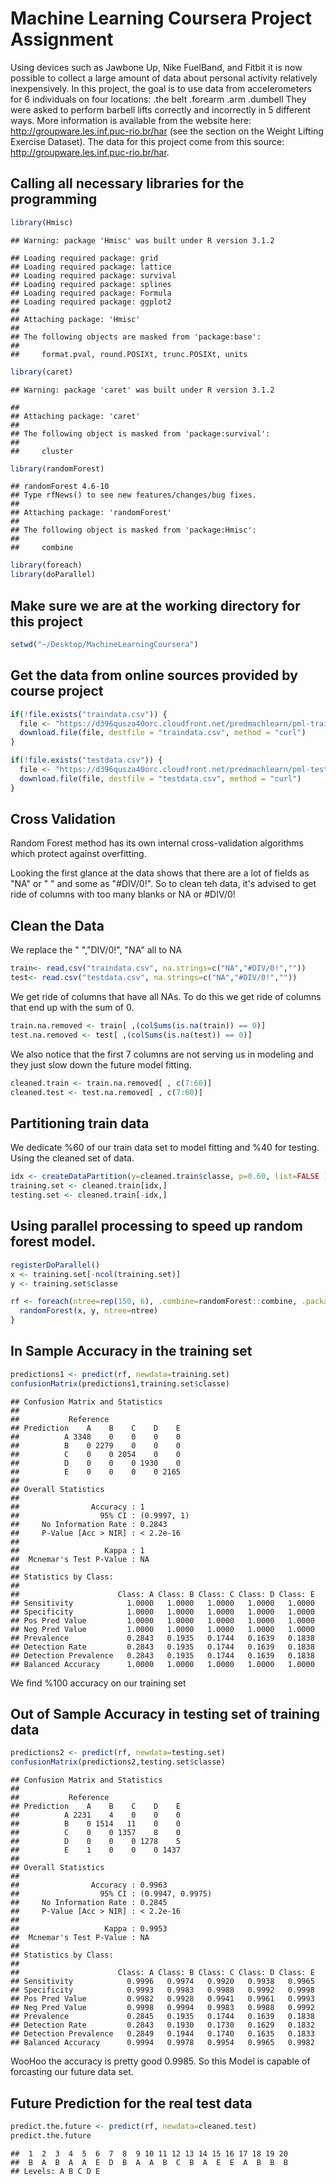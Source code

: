 # Machine Learning Coursera Project Assignment
Using devices such as Jawbone Up, Nike FuelBand, and Fitbit it is now possible to collect a large amount of data about personal activity relatively inexpensively. In this project, the goal is to use data from accelerometers for 6 individuals on four locations:
.the belt   .forearm   .arm    .dumbell 
They were asked to perform barbell lifts correctly and incorrectly in 5 different ways. More information is available from the website here: 
http://groupware.les.inf.puc-rio.br/har (see the section on the Weight Lifting Exercise Dataset). 
The data for this project come from this source: 
http://groupware.les.inf.puc-rio.br/har. 

## Calling all necessary libraries for the programming 

```r
library(Hmisc)
```

```
## Warning: package 'Hmisc' was built under R version 3.1.2
```

```
## Loading required package: grid
## Loading required package: lattice
## Loading required package: survival
## Loading required package: splines
## Loading required package: Formula
## Loading required package: ggplot2
## 
## Attaching package: 'Hmisc'
## 
## The following objects are masked from 'package:base':
## 
##     format.pval, round.POSIXt, trunc.POSIXt, units
```

```r
library(caret)
```

```
## Warning: package 'caret' was built under R version 3.1.2
```

```
## 
## Attaching package: 'caret'
## 
## The following object is masked from 'package:survival':
## 
##     cluster
```

```r
library(randomForest)
```

```
## randomForest 4.6-10
## Type rfNews() to see new features/changes/bug fixes.
## 
## Attaching package: 'randomForest'
## 
## The following object is masked from 'package:Hmisc':
## 
##     combine
```

```r
library(foreach)
library(doParallel)
```

## Make sure we are at the working directory for this project

```r
setwd("~/Desktop/MachineLearningCoursera")
```
## Get the data from online sources provided by course project


```r
if(!file.exists("traindata.csv")) {
  file <- "https://d396qusza40orc.cloudfront.net/predmachlearn/pml-training.csv"
  download.file(file, destfile = "traindata.csv", method = "curl")
}

if(!file.exists("testdata.csv")) {
  file <- "https://d396qusza40orc.cloudfront.net/predmachlearn/pml-testing.csv"
  download.file(file, destfile = "testdata.csv", method = "curl")
}
```

## Cross Validation

Random Forest method has its own internal cross-validation algorithms which protect against overfitting.




Looking the first glance at the data shows that there are a lot of fields as "NA" or " " and some as "#DIV/0!". So to clean teh data, it's advised to get ride of columns with too many blanks or NA or #DIV/0!

## Clean the Data

We replace the " ","DIV/0!", "NA" all to NA


```r
train<- read.csv("traindata.csv", na.strings=c("NA","#DIV/0!",""))
test<- read.csv("testdata.csv", na.strings=c("NA","#DIV/0!",""))
```

We get ride of columns that have all NAs. To do this we get ride of columns that end up with the sum of 0.



```r
train.na.removed <- train[ ,(colSums(is.na(train)) == 0)]
test.na.removed <- test[ ,(colSums(is.na(test)) == 0)]
```

We also notice that the first 7 columns are not serving us in modeling and they just slow down the future model fitting.


```r
cleaned.train <- train.na.removed[ , c(7:60)]
cleaned.test <- test.na.removed[ , c(7:60)]
```

## Partitioning train data 
We dedicate %60 of our train data set to model fitting and %40 for testing. Using the cleaned set of data.


```r
idx <- createDataPartition(y=cleaned.train$classe, p=0.60, list=FALSE )
training.set <- cleaned.train[idx,]
testing.set <- cleaned.train[-idx,]
```

## Using parallel processing to speed up random forest model.


```r
registerDoParallel()
x <- training.set[-ncol(training.set)]
y <- training.set$classe

rf <- foreach(ntree=rep(150, 6), .combine=randomForest::combine, .packages='randomForest') %dopar% {
  randomForest(x, y, ntree=ntree) 
}
```

## In Sample Accuracy in the training set 


```r
predictions1 <- predict(rf, newdata=training.set)
confusionMatrix(predictions1,training.set$classe)
```

```
## Confusion Matrix and Statistics
## 
##           Reference
## Prediction    A    B    C    D    E
##          A 3348    0    0    0    0
##          B    0 2279    0    0    0
##          C    0    0 2054    0    0
##          D    0    0    0 1930    0
##          E    0    0    0    0 2165
## 
## Overall Statistics
##                                      
##                Accuracy : 1          
##                  95% CI : (0.9997, 1)
##     No Information Rate : 0.2843     
##     P-Value [Acc > NIR] : < 2.2e-16  
##                                      
##                   Kappa : 1          
##  Mcnemar's Test P-Value : NA         
## 
## Statistics by Class:
## 
##                      Class: A Class: B Class: C Class: D Class: E
## Sensitivity            1.0000   1.0000   1.0000   1.0000   1.0000
## Specificity            1.0000   1.0000   1.0000   1.0000   1.0000
## Pos Pred Value         1.0000   1.0000   1.0000   1.0000   1.0000
## Neg Pred Value         1.0000   1.0000   1.0000   1.0000   1.0000
## Prevalence             0.2843   0.1935   0.1744   0.1639   0.1838
## Detection Rate         0.2843   0.1935   0.1744   0.1639   0.1838
## Detection Prevalence   0.2843   0.1935   0.1744   0.1639   0.1838
## Balanced Accuracy      1.0000   1.0000   1.0000   1.0000   1.0000
```

We find %100 accuracy on our training set

## Out of Sample Accuracy in testing set of training data


```r
predictions2 <- predict(rf, newdata=testing.set)
confusionMatrix(predictions2,testing.set$classe)
```

```
## Confusion Matrix and Statistics
## 
##           Reference
## Prediction    A    B    C    D    E
##          A 2231    4    0    0    0
##          B    0 1514   11    0    0
##          C    0    0 1357    8    0
##          D    0    0    0 1278    5
##          E    1    0    0    0 1437
## 
## Overall Statistics
##                                           
##                Accuracy : 0.9963          
##                  95% CI : (0.9947, 0.9975)
##     No Information Rate : 0.2845          
##     P-Value [Acc > NIR] : < 2.2e-16       
##                                           
##                   Kappa : 0.9953          
##  Mcnemar's Test P-Value : NA              
## 
## Statistics by Class:
## 
##                      Class: A Class: B Class: C Class: D Class: E
## Sensitivity            0.9996   0.9974   0.9920   0.9938   0.9965
## Specificity            0.9993   0.9983   0.9988   0.9992   0.9998
## Pos Pred Value         0.9982   0.9928   0.9941   0.9961   0.9993
## Neg Pred Value         0.9998   0.9994   0.9983   0.9988   0.9992
## Prevalence             0.2845   0.1935   0.1744   0.1639   0.1838
## Detection Rate         0.2843   0.1930   0.1730   0.1629   0.1832
## Detection Prevalence   0.2849   0.1944   0.1740   0.1635   0.1833
## Balanced Accuracy      0.9994   0.9978   0.9954   0.9965   0.9982
```

WooHoo the accuracy is pretty good 0.9985. So this Model is capable of forcasting our future data set.

## Future Prediction for the real test data


```r
predict.the.future <- predict(rf, newdata=cleaned.test)
predict.the.future
```

```
##  1  2  3  4  5  6  7  8  9 10 11 12 13 14 15 16 17 18 19 20 
##  B  A  B  A  A  E  D  B  A  A  B  C  B  A  E  E  A  B  B  B 
## Levels: A B C D E
```

